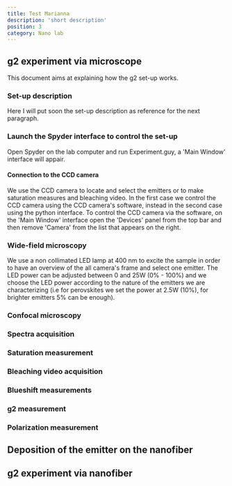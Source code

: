 ```yaml
---
title: Test Marianna
description: 'short description'
position: 3
category: Nano lab 
---
```


## g2 experiment via microscope

  This document aims at explaining how the g2 set-up works. 

### Set-up description 

Here I will put soon the set-up description as reference for the next paragraph. 

### Launch the Spyder interface to control the set-up 

Open Spyder on the lab computer and run Experiment.guy, a 'Main Window' interface will appair. 

#### Connection to the CCD camera 
We use the CCD camera to locate and select the emitters or to make saturation measures and bleaching video.
In the first case we control the CCD camera using the CCD camera's software, instead in the second case using the python interface. 
To control the CCD camera via the software, on the 'Main Window' interface open the 'Devices' panel from the top bar and then remove 'Camera' from the list that appears on the right. 

### Wide-field microscopy 

We use a non collimated LED lamp at 400 nm to excite the sample in order to have an overview of the all camera's frame and select one emitter. The LED power can be adjusted between 0 and 25W (0% - 100%) and we choose the LED power according to the nature of the emitters we are characterizing (i.e for perovskites we set the power at 2.5W (10%), for brighter emitters 5% can be enough). 

 


### Confocal microscopy 

### Spectra acquisition 

### Saturation measurement 

### Bleaching video acquisition 

### Blueshift measurements

### g2 measurement 

### Polarization measurement 

## Deposition of the emitter on the nanofiber 

## g2 experiment via nanofiber 





